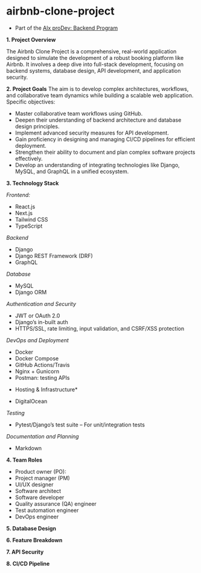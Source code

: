 # airbnb-clone-project

- Part of the [Alx proDev: Backend Program](https://www.alxafrica.com/programme/prodev-backend/)

**1. Project Overview**

The Airbnb Clone Project is a comprehensive, real-world application designed to simulate the development of a robust booking platform like Airbnb. It involves a deep dive into full-stack development, focusing on backend systems, database design, API development, and application security. 

**2. Project Goals**
The aim is to develop complex architectures, workflows, and collaborative team dynamics while building a scalable web application. Specific objectives:

- Master collaborative team workflows using GitHub.
- Deepen their understanding of backend architecture and database design principles.
- Implement advanced security measures for API development.
- Gain proficiency in designing and managing CI/CD pipelines for efficient deployment.
- Strengthen their ability to document and plan complex software projects effectively.
- Develop an understanding of integrating technologies like Django, MySQL, and GraphQL in a unified ecosystem.

**3. Technology Stack**

*Frontend:*
- React.js
- Next.js
- Tailwind CSS 
- TypeScript

*Backend*
- Django
- Django REST Framework (DRF) 
- GraphQL 

*Database*
- MySQL
- Django ORM

*Authentication and Security*
- JWT or OAuth 2.0 
- Django’s in-built auth
- HTTPS/SSL, rate limiting, input validation, and CSRF/XSS protection

*DevOps and Deployment*
- Docker
- Docker Compose
- GitHub Actions/Travis
- Nginx + Gunicorn
- Postman: testing APIs

* Hosting & Infrastructure*
- DigitalOcean

*Testing*
- Pytest/Django’s test suite – For unit/integration tests

*Documentation and Planning*
- Markdown

**4. Team Roles**
- Product owner (PO): 
- Project manager (PM)
- UI/UX designer
- Software architect
- Software developer
- Quality assurance (QA) engineer
- Test automation engineer
- DevOps engineer

**5. Database Design**

**6. Feature Breakdown**

**7. API Security**

**8. CI/CD Pipeline**


